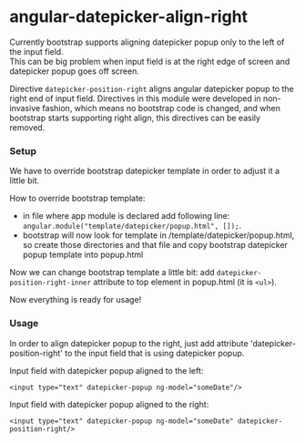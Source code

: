 angular-datepicker-align-right
==============================

Currently bootstrap supports aligning datepicker popup only to the left of the input field.  
This can be big problem when input field is at the right edge of screen and datepicker popup goes off screen.

Directive `datepicker-position-right` aligns angular datepicker popup to the right end of input field.
Directives in this module were developed in non-invasive fashion, which means no bootstrap code is changed, and when bootstrap starts supporting right align, this directives can be easily removed.

### Setup
We have to override bootstrap datepicker template in order to adjust it a little bit.

How to override bootstrap template:
- in file where app module is declared add following line:  `angular.module("template/datepicker/popup.html", []);`.
- bootstrap will now look for template in /template/datepicker/popup.html, so create those directories and that file and copy bootstrap datepicker popup template into popup.html

Now we can change bootstrap template a little bit: add `datepicker-position-right-inner` attribute to top element in popup.html (it is `<ul>`).

Now everything is ready for usage!

### Usage
In order to align datepicker popup to the right, just add attribute 'datepicker-position-right' to the input field that is using datepicker popup.

Input field with datepicker popup aligned to the left:
```
<input type="text" datepicker-popup ng-model="someDate"/>
```

Input field with datepicker popup aligned to the right:
```
<input type="text" datepicker-popup ng-model="someDate" datepicker-position-right/>
```




